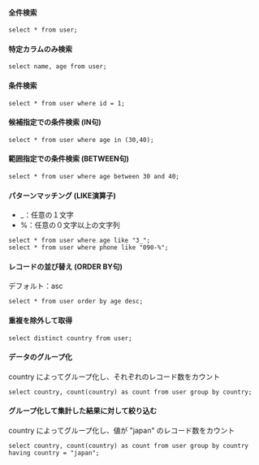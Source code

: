 #### 全件検索
```
select * from user;
```
#### 特定カラムのみ検索
```
select name, age from user;
```
#### 条件検索
```
select * from user where id = 1;
```
#### 候補指定での条件検索 (IN句)
```
select * from user where age in (30,40);
```
#### 範囲指定での条件検索 (BETWEEN句)
```
select * from user where age between 30 and 40;
```
#### パターンマッチング (LIKE演算子)
- _：任意の１文字
- %：任意の０文字以上の文字列
```
select * from user where age like "3_";
select * from user where phone like "090-%";
```
#### レコードの並び替え (ORDER BY句)
デフォルト：asc
```
select * from user order by age desc;
```
#### 重複を除外して取得
```
select distinct country from user;
```
#### データのグループ化
country によってグループ化し、それぞれのレコード数をカウント
```
select country, count(country) as count from user group by country;
```
#### グループ化して集計した結果に対して絞り込む
country によってグループ化し、値が "japan" のレコード数をカウント
```
select country, count(country) as count from user group by country having country = "japan";
```
